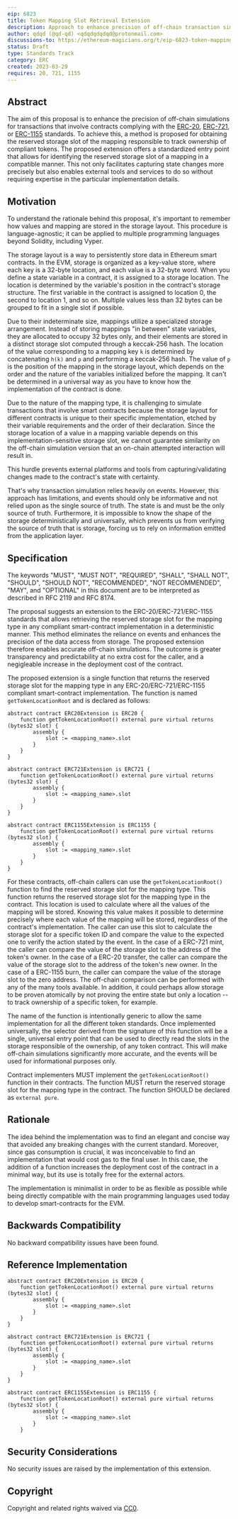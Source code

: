 ```yaml
---
eip: 6823
title: Token Mapping Slot Retrieval Extension
description: Approach to enhance precision of off-chain transaction simulations by accessing mapping storage slot in ERC-20/721/1155 contracts.
author: qdqd (@qd-qd) <qdqdqdqdqd@protonmail.com>
discussions-to: https://ethereum-magicians.org/t/eip-6823-token-mapping-slot-retrieval-extension/13666
status: Draft
type: Standards Track
category: ERC
created: 2023-03-29
requires: 20, 721, 1155
---
```


## Abstract

The aim of this proposal is to enhance the precision of off-chain simulations for transactions that involve contracts complying with the [ERC-20](./00020.md), [ERC-721](./00721.md), or [ERC-1155](./01155.md) standards. To achieve this, a method is proposed for obtaining the reserved storage slot of the mapping responsible to track ownership of compliant tokens. The proposed extension offers a standardized entry point that allows for identifying the reserved storage slot of a mapping in a compatible manner. This not only facilitates capturing state changes more precisely but also enables external tools and services to do so without requiring expertise in the particular implementation details.

## Motivation

To understand the rationale behind this proposal, it's important to remember how values and mapping are stored in the storage layout. This procedure is language-agnostic; it can be applied to multiple programming languages beyond Solidity, including Vyper.

The storage layout is a way to persistently store data in Ethereum smart contracts. In the EVM, storage is organized as a key-value store, where each key is a 32-byte location, and each value is a 32-byte word. When you define a state variable in a contract, it is assigned to a storage location. The location is determined by the variable's position in the contract's storage structure. The first variable in the contract is assigned to location 0, the second to location 1, and so on. Multiple values less than 32 bytes can be grouped to fit in a single slot if possible.

Due to their indeterminate size, mappings utilize a specialized storage arrangement. Instead of storing mappings "in between" state variables, they are allocated to occupy 32 bytes only, and their elements are stored in a distinct storage slot computed through a keccak-256 hash. The location of the value corresponding to a mapping key `k` is determined by concatenating `h(k)` and `p` and performing a keccak-256 hash. The value of `p` is the position of the mapping in the storage layout, which depends on the order and the nature of the variables initialized before the mapping. It can't be determined in a universal way as you have to know how the implementation of the contract is done.

Due to the nature of the mapping type, it is challenging to simulate transactions that involve smart contracts because the storage layout for different contracts is unique to their specific implementation, etched by their variable requirements and the order of their declaration. Since the storage location of a value in a mapping variable depends on this implementation-sensitive storage slot, we cannot guarantee similarity on the off-chain simulation version that an on-chain attempted interaction will result in.

This hurdle prevents external platforms and tools from capturing/validating changes made to the contract's state with certainty.

That's why transaction simulation relies heavily on events. However, this approach has limitations, and events should only be informative and not relied upon as the single source of truth. The state is and must be the only source of truth. Furthermore, it is impossible to know the shape of the storage deterministically and universally, which prevents us from verifying the source of truth that is storage, forcing us to rely on information emitted from the application layer.

## Specification

The keywords "MUST", "MUST NOT", "REQUIRED", "SHALL", "SHALL NOT", "SHOULD", "SHOULD NOT", "RECOMMENDED", "NOT RECOMMENDED", "MAY", and "OPTIONAL" in this document are to be interpreted as described in RFC 2119 and RFC 8174.

The proposal suggests an extension to the ERC-20/ERC-721/ERC-1155 standards that allows retrieving the reserved storage slot for the mapping type in any compliant smart-contract implementation in a deterministic manner. This method eliminates the reliance on events and enhances the precision of the data access from storage. The proposed extension therefore enables accurate off-chain simulations. The outcome is greater transparency and predictability at no extra cost for the caller, and a negigleable increase in the deployment cost of the contract.

The proposed extension is a single function that returns the reserved storage slot for the mapping type in any ERC-20/ERC-721/ERC-1155 compliant smart-contract implementation. The function is named `getTokenLocationRoot` and is declared as follows:

```solidity
abstract contract ERC20Extension is ERC20 {
    function getTokenLocationRoot() external pure virtual returns (bytes32 slot) {
        assembly {
            slot := <mapping_name>.slot
        }
    }
}

abstract contract ERC721Extension is ERC721 {
    function getTokenLocationRoot() external pure virtual returns (bytes32 slot) {
        assembly {
            slot := <mapping_name>.slot
        }
    }
}

abstract contract ERC1155Extension is ERC1155 {
    function getTokenLocationRoot() external pure virtual returns (bytes32 slot) {
        assembly {
            slot := <mapping_name>.slot
        }
    }
}
```

For these contracts, off-chain callers can use the `getTokenLocationRoot()` function to find the reserved storage slot for the mapping type. This function returns the reserved storage slot for the mapping type in the contract. This location is used to calculate where all the values of the mapping will be stored. Knowing this value makes it possible to determine precisely where each value of the mapping will be stored, regardless of the contract's implementation. The caller can use this slot to calculate the storage slot for a specific token ID and compare the value to the expected one to verify the action stated by the event. In the case of a ERC-721 mint, the caller can compare the value of the storage slot to the address of the token's owner. In the case of a ERC-20 transfer, the caller can compare the value of the storage slot to the address of the token's new owner. In the case of a ERC-1155 burn, the caller can compare the value of the storage slot to the zero address. The off-chain comparison can be performed with any of the many tools available. In addition, it could perhaps allow storage to be proven atomically by not proving the entire state but only a location -- to track ownership of a specific token, for example.

The name of the function is intentionally generic to allow the same implementation for all the different token standards. Once implemented universally, the selector derived from the signature of this function will be a single, universal entry point that can be used to directly read the slots in the storage responsible of the ownership, of any token contract. This will make off-chain simulations significantly more accurate, and the events will be used for informational purposes only.

Contract implementers MUST implement the `getTokenLocationRoot()` function in their contracts. The function MUST return the reserved storage slot for the mapping type in the contract. The function SHOULD be declared as `external pure`.

## Rationale

The idea behind the implementation was to find an elegant and concise way that avoided any breaking changes with the current standard. Moreover, since gas consumption is crucial, it was inconceivable to find an implementation that would cost gas to the final user. In this case, the addition of a function increases the deployment cost of the contract in a minimal way, but its use is totally free for the external actors.

The implementation is minimalist in order to be as flexible as possible while being directly compatible with the main programming languages used today to develop smart-contracts for the EVM.

## Backwards Compatibility

No backward compatibility issues have been found.

## Reference Implementation

```solidity
abstract contract ERC20Extension is ERC20 {
    function getTokenLocationRoot() external pure virtual returns (bytes32 slot) {
        assembly {
            slot := <mapping_name>.slot
        }
    }
}

abstract contract ERC721Extension is ERC721 {
    function getTokenLocationRoot() external pure virtual returns (bytes32 slot) {
        assembly {
            slot := <mapping_name>.slot
        }
    }
}

abstract contract ERC1155Extension is ERC1155 {
    function getTokenLocationRoot() external pure virtual returns (bytes32 slot) {
        assembly {
            slot := <mapping_name>.slot
        }
    }
```

## Security Considerations

No security issues are raised by the implementation of this extension.

## Copyright

Copyright and related rights waived via [CC0](/LICENSE.md).

